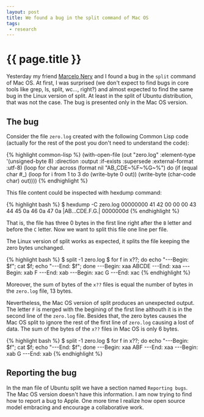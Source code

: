 ```yaml
---
layout: post
title: We found a bug in the split command of Mac OS
tags: 
 - research
---
```


# {{ page.title }}

Yesterday my friend
[Marcelo Nery](http://researcher.ibm.com/researcher/view.php?person=br-mnerys)
and I found a bug in the `split` command of Mac OS. At first, I was
surprised (we don't expect to find bugs in core tools like grep, ls,
split, wc..., right?) and almost expected to find the same bug in the
Linux version of split. At least in the split of Ubuntu distribution,
that was not the case. The bug is presented only in the Mac OS
version.

## The bug

Consider the file `zero.log` created with the following Common Lisp code
(actually for the rest of the post you don't need to understand the
code):

{% highlight common-lisp %}
(with-open-file (out "zero.log" :element-type '(unsigned-byte 8)
			      :direction :output
			      :if-exists :supersede
			      :external-format :utf-8)
	   (loop for char across (format nil "AB_CDE~%F~%G~%")
		     do (if (equal char #\_)
			      (loop for i from 1 to 3 do
                     (write-byte 0 out))
			      (write-byte (char-code char) out))))
{% endhighlight %}

This file content could be inspected with hexdump command: 

{% highlight bash %}
$ hexdump -C zero.log
00000000  41 42 00 00 00 43 44 45  0a 46 0a 47 0a     |AB...CDE.F.G.|
0000000d
{% endhighlight %}

That is, the file has three 0 bytes in the first line right after the
`B` letter and before the `C` letter. Now we want to split this file
one line per file.

The Linux version of split works as expected, it splits the file
keeping the zero bytes unchanged.

{% highlight bash %}
$ split -1 zero.log
$ for f in x??; do echo "---Begin: $f"; cat $f; echo "---End: $f"; done
---Begin: xaa
ABCDE
---End: xaa
---Begin: xab
F
---End: xab
---Begin: xac
G
---End: xac
{% endhighlight %}


Moreover, the sum of bytes of the `x??` files is equal the number of
bytes in the `zero.log` file, 13 bytes.

Nevertheless, the Mac OS version of split produces an unexpected
output. The letter `F` is merged with the begining of the first line
althouth it is in the second line of the `zero.log` file. Besides
that, the zero bytes causes the Mac OS split to ignore the rest of the
first line of `zero.log` causing a lost of data. The sum of the bytes
of the `x??` files in Mac OS is only 6 bytes.

{% highlight bash %}
$ split -1 zero.log
$ for f in x??; do echo "---Begin: $f"; cat $f; echo "---End: $f"; done
---Begin: xaa
ABF
---End: xaa
---Begin: xab
G
---End: xab
{% endhighlight %}

## Reporting the bug

In the man file of Ubuntu split we have a section named `Reporting
bugs`. The Mac OS version doesn't have this information. I am now
trying to find how to report a bug to Apple. One more time I realize
how open source model embracing and encourage a collaborative work.

